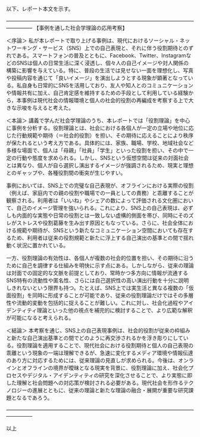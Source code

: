 以下、レポート本文を示す。

―――――――――――――――――――――――――――――――――――――――――
【事例を通した社会学理論の応用考察】

＜序論＞
私が本レポートで取り上げる事例は、現代におけるソーシャル・ネットワーキング・サービス（SNS）上での自己表現と、それに伴う役割期待とのずれである。スマートフォンの普及とともに、Facebook、Twitter、InstagramなどのSNSは個人の日常生活に深く浸透し、個々人の自己イメージや対人関係の構築に影響を与えている。特に、普段の生活では見せない一面を理想化し、写真や投稿内容を通じて「良いイメージ」を演出しようとする現象が顕著となっている。私自身も日常的にSNSを活用しており、友人や知人とのコミュニケーションや情報共有に加え、自己肯定感を維持するための手段として利用している経験から，本事例は現代社会の情報環境と個人の社会的役割の再編成を考察する上で大きな示唆を与えると考えた。

＜本論＞
講義で学んだ社会学理論のうち、本レポートでは「役割理論」を中心に事例を分析する。役割理論とは、社会における各個人が一定の立場や地位に応じた行動規範や期待（＝社会的役割）を担い、その期待に応えることにより秩序が保たれるという考え方である。具体的には、家族、職場、学校、地域社会など多様な場面で、個人は「母親」「社員」「学生」といった役割を担い、その中で一定の行動や態度を求められる。しかし、SNSという仮想空間は従来の対面社会とは異なり、個人が自ら選択し演出するイメージが強調されるため、現実と理想とのギャップや、各種役割間の衝突が生じやすい。

事例においては、SNS上での完璧な自己表現が、オフラインにおける実際の役割（例えば、家庭内での親の役割や職場での一員としての責務）と乖離することが観察される。利用者は「いいね」やシェアの数によって評価される文化圏において、自己のイメージ管理を強いられる。これにより、SNS上の自己表現は、必ずしも内面的な実態や日常の役割とは一致しない虚構的側面を帯び、同時にそのズレがストレスや役割葛藤を生み出す原因ともなっている。さらに、社会全体における規範や期待が、SNSという新たなコミュニケーション空間においても存在するため、利用者は従来の役割規範と新たに浮上する自己演出の基準との間で揺れ動く状況に置かれている。

一方、役割理論の有効性は、各個人が複数の社会的位置を担い、その期待に沿うために自己を調律する仕組みを明快に示す点にある。しかしながら、従来の理論は対面での固定的な文脈を前提としており、常時かつ多方向に情報が流通するSNS特有の流動性や匿名性、さらには自己選択性の高い演出行動を十分に説明しきれないという限界も持つ。たとえば、SNS上では実生活と異なる複数の「仮面役割」を同時に形成することが可能であり、従来の役割理論だけではその多層性や流動的変動を包括的に捉えることが難しい。これに対し、社会化過程やアイデンティティ理論といった他の視点を補完的に検討することで、より広範な解釈が可能になると考えられる。

＜結論＞
本考察を通じ、SNS上の自己表現事例は、社会的役割が従来の枠組みと新たな自己演出基準との間でどのように再交渉されるかを浮き彫りにしている。役割理論を適用することで、現代社会における役割期待と個人の自己表現の乖離という現象の一端は理解できるが、急速に変化するメディア環境や情報伝達のあり方に対応するためには、従来理論の見直しが求められる。今後は、オンラインとオフラインの境界が曖昧となる現実を背景に、役割理論に加え、社会化プロセスやデジタル・アイデンティティの研究を深化させることで、より実態に即した理解と社会問題への対応策が検討される必要がある。現代社会を形作るテクノロジーの進展とともに、従来の理論と新たな理論の融合・展開が重要な研究課題となるであろう。

―――――――――――――――――――――――――――――――――――――――――

以上
